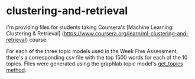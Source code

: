 # clustering-and-retrieval

I'm providing files for students taking Coursera's [Machine Learning: Clustering & Retrieval] (https://www.coursera.org/learn/ml-clustering-and-retrieval)
course. 

For each of the three topic models used in the Week Five Assessment, there's a corresponding csv file with the top 1500 words for each of the 10 topics. Files 
were generated using the graphlab topic model's [get_topics method](https://turi.com/products/create/docs/generated/graphlab.topic_model.TopicModel.get_topics.html). 


